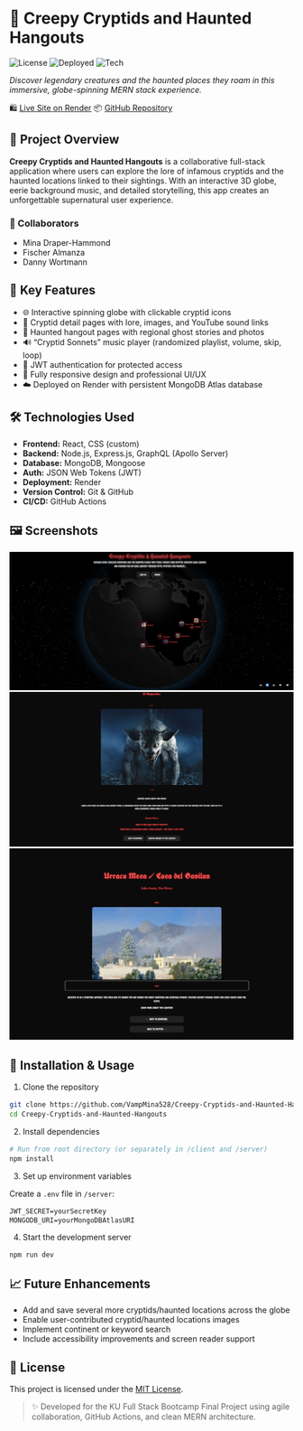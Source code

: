 # 👻 Creepy Cryptids and Haunted Hangouts

![License](https://img.shields.io/badge/license-MIT-blue.svg) ![Deployed](https://img.shields.io/badge/Deployed-Live-green) ![Tech](https://img.shields.io/badge/Stack-MERN%20%7C%20GraphQL%20%7C%20JWT-purple)

*Discover legendary creatures and the haunted places they roam in this immersive, globe-spinning MERN stack experience.*

🛍️ [Live Site on Render](https://creepy-cryptids-and-haunted-hangouts.onrender.com)
📦 [GitHub Repository](https://github.com/VampMina528/Creepy-Cryptids-and-Haunted-Hangouts)

## 🌟 Project Overview

**Creepy Cryptids and Haunted Hangouts** is a collaborative full-stack application where users can explore the lore of infamous cryptids and the haunted locations linked to their sightings. With an interactive 3D globe, eerie background music, and detailed storytelling, this app creates an unforgettable supernatural user experience.

### 👥 Collaborators

* Mina Draper-Hammond
* Fischer Almanza
* Danny Wortmann

## 🚀 Key Features

* 🌐 Interactive spinning globe with clickable cryptid icons
* 🧟 Cryptid detail pages with lore, images, and YouTube sound links
* 🏪 Haunted hangout pages with regional ghost stories and photos
* 🔊 “Cryptid Sonnets” music player (randomized playlist, volume, skip, loop)
* 🔐 JWT authentication for protected access
* 📱 Fully responsive design and professional UI/UX
* ☁️ Deployed on Render with persistent MongoDB Atlas database

## 🛠️ Technologies Used

* **Frontend:** React, CSS (custom)
* **Backend:** Node.js, Express.js, GraphQL (Apollo Server)
* **Database:** MongoDB, Mongoose
* **Auth:** JSON Web Tokens (JWT)
* **Deployment:** Render
* **Version Control:** Git & GitHub
* **CI/CD:** GitHub Actions

## 🖼️ Screenshots

<img src="./client/src/assets/Screenshot%202025-05-29%20182602.png" alt="Homepage Screenshot" width="600" />
<img src="./client/src/assets/Screenshot%202025-05-29%20182651.png" alt="Cryptid Detail Page" width="600" />
<img src="./client/src/assets/Screenshot%202025-05-29%20182724.png" alt="Haunted Location Page" width="600" />

## 📂 Installation & Usage

1. Clone the repository

```bash
git clone https://github.com/VampMina528/Creepy-Cryptids-and-Haunted-Hangouts.git
cd Creepy-Cryptids-and-Haunted-Hangouts
```

2. Install dependencies

```bash
# Run from root directory (or separately in /client and /server)
npm install
```

3. Set up environment variables

Create a `.env` file in `/server`:

```env
JWT_SECRET=yourSecretKey
MONGODB_URI=yourMongoDBAtlasURI
```

4. Start the development server

```bash
npm run dev
```

## 📈 Future Enhancements

* Add and save several more cryptids/haunted locations across the globe
* Enable user-contributed cryptid/haunted locations images 
* Implement continent or keyword search
* Include accessibility improvements and screen reader support

## 📜 License

This project is licensed under the [MIT License](LICENSE).

> ✨ Developed for the KU Full Stack Bootcamp Final Project using agile collaboration, GitHub Actions, and clean MERN architecture.
